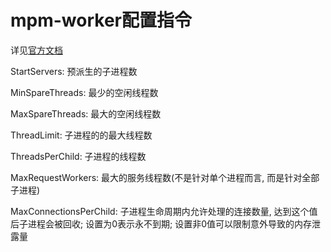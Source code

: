 # mpm-worker配置指令

详见[官方文档](http://httpd.apache.org/docs/2.4/mod/worker.html)

StartServers: 预派生的子进程数

MinSpareThreads: 最少的空闲线程数

MaxSpareThreads: 最大的空闲线程数

ThreadLimit: 子进程的的最大线程数

ThreadsPerChild: 子进程的线程数

MaxRequestWorkers: 最大的服务线程数(不是针对单个进程而言, 而是针对全部子进程)

MaxConnectionsPerChild: 子进程生命周期内允许处理的连接数量, 达到这个值后子进程会被回收; 设置为0表示永不到期; 设置非0值可以限制意外导致的内存泄露量

